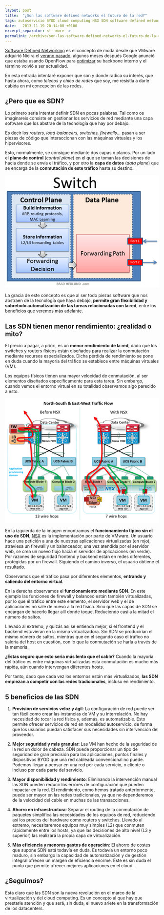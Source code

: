 ```yaml
---
layout: post
title:  "¿Son las software defined networks el futuro de la red?"
tags: autoservicio BYOD cloud computing NSX SDN software defined networking
date:   2013-11-19 20:14:00 +0100
excerpt_separator: <!--more-->
permalink: /archivo/son-las-software-defined-networks-el-futuro-de-la-red
---
```


[Software Defined Networking](https://en.wikipedia.org/wiki/Software-defined_networking) es el concepto de moda desde que VMware adquirió Nicira el [verano pasado](https://www.vmware.com/company/news/releases/vmw-nicira-07-23-12.html), algunos meses después Google anunció que estaba usando OpenFlow para [optimizar](https://www.eetimes.com/electronics-news/4371179/Google-describes-its-OpenFlow-network) su backbone interno y el término volvió a ser actualidad.

En esta entrada intentaré exponer que son y donde radica su interés, que hasta ahora, como *telecos y chico de redes* que soy, me resistía a darle cabida en mi concepción de las redes.

## ¿Pero que es SDN?

Lo primero seria intentar definir SDN en pocas palabras. Tal como os imaginareis consiste en gestionar los servicios de red mediante una capa software que los abstrae de la tecnología que hay por debajo.

Es decir los *routers, load-balancers, switches, firewalls...* pasan a ser piezas de código que interaccionan con las máquinas virtuales y los hipervisores.

Esto, normalmente, se consigue mediante dos capas o planos. Por un lado el **plano de control** (*control plane*) en el que se toman las decisiones de hacia donde se envía el tráfico, y por otro la **capa de datos** (*data plane*) que se encarga de la **conmutación de este tráfico** hasta su destino.

![Switch Control Plane](/assets/img/switch-control-data-planes.png "Fuente: bradhedlund.com") 

La gracia de este concepto es que al ser todo piezas software que nos abstraen de la tecnología que haya debajo, **permite gran flexibilidad y sobretodo automatización de las tareas relacionadas con la red**, entre los beneficios que veremos más adelante.

## Las SDN tienen menor rendimiento: ¿realidad o mito?

El precio a pagar, a priori, es un **menor rendimiento de la red**, dado que los switches y routers físicos están diseñados para realizar la conmutación mediante recursos especializados. Dicha pérdida de rendimiento se pone en duda cuando la mayoría del tráfico se establece entre máquinas virtuales (VM).

Los equipos físicos tienen una mayor velocidad de conmutación, al ser elementos diseñados específicamente para esta tarea. Sin embargo, cuando vemos el entorno virtual en su totalidad observamos algo parecido a esto.

![SDN Cisco Multiflow](/assets/img/sdn-bradhedlund-vmw-blog-nsx-cisco-nsx-cisco-traffic-flow-multi-host_v3-1024x831.png "Fuente: blogs.vmware.com") 


En la izquierda de la imagen encontramos el **funcionamiento típico sin el uso de SDN**, [NSX](https://www.vmware.com/products/nsx/) es la implementación por parte de VMware. Un usuario hace una petición a una de nuestras aplicaciones virtualizadas (en rojo), atraviesa un firewall y un balanceador, una vez atendida por el servidor web, se crea un nuevo flujo hacia el servidor de aplicaciones (en verde). Por razones de seguridad frontend y backend están en redes diferentes, protegidas por un firewall. Siguiendo el camino inverso, el usuario obtiene el resultado.

Observamos que el tráfico pasa por diferentes elementos, **entrando y saliendo del entorno virtual**.

En la derecha observamos el **funcionamiento mediante SDN**. En este ejemplo las funciones de firewall y balanceo están también virtualizadas, por lo que él tráfico entre este elemento, el servidor web y el de aplicaciones no sale de nuevo a la red física. Sino que las capas de SDN se encargan de hacerlo llegar allí donde toque. Reduciendo casi a la mitad el número de saltos.

Llevado al extremo, y quizás así se entienda mejor, si el frontend y el backend estuvieran en la misma virtualizadora. Sin SDN se producirían el mismo número de saltos, mientras que en el segundo caso el tráfico no saldría del host en cuestión, con lo que la conmutación se haría a través de la memoria.

**¿Estas seguro que esto seria más lento que el cable?** Cuando la mayoría del tráfico es entre máquinas virtualizadas esta conmutación es mucho más rápida, aún cuando intervengan diferentes hosts.

Por tanto, dado que cada vez los entornos están más virtualizados, **las SDN empiezan a competir con las redes tradicionales**, incluso en rendimiento.

## 5 beneficios de las SDN

1. **Provisión de servicios veloz y ágil**: La configuración de red puede ser tan fácil como crear las instancias de VM y su interrelación. No hay necesidad de tocar la red física y, además, es automatizable. Esto permite ofrecer servicios de red en modalidad autoservicio, de forma que los usuarios puedan satisfacer sus necesidades sin intervención del proveedor.

2. **Mejor seguridad y más granular**: Las VM han hecho de la seguridad de la red un dolor de cabeza. SDN puede proporcionar un tipo de seguridad de gran precisión para las aplicaciones, puntos finales y dispositivos BYOD que una red cableada convencional no puede. Podemos llegar a pensar en una red por cada servicio, o cliente o incluso por cada parte del servicio.

3. **Mayor disponibilidad y rendimiento**: Eliminando la intervención manual las SDN pueden reducir los errores de configuración que pueden impactar en la red. El rendimiento, como hemos tratado anteriormente, puede ser mayor en las redes tradicionales, ya que no dependeremos de la velocidad del cable en muchas de las transacciones.

4. **Ahorro en infraestructura**: Separar el routing de la conmutación de paquetes simplifica las necesidades de los equipos de red, reduciendo así los precios del hardware como routers y switches. Llevado al extremo, necesitaremos equipos muy simples (L2) que conmuten rápidamente entre los hosts, ya que las decisiones de alto nivel (L3 y superior) las realizará la propia capa de virtualización.

5. **Más eficiencia y menores gastos de operación**: El ahorro de costes que supone SDN está todavía en duda. Es todavía un entorno poco maduro, sin embargo la capacidad de automatización y de gestión integral ofrecen un margen de eficiencia enorme. Este es sin duda el punto que permite ofrecer mejores aplicaciones en el cloud.

## ¿Seguimos?

Esta claro que las SDN son la nueva revolución en el marco de la virtualización y del cloud computing. Es un concepto al que hay que prestarle atención y que será, sin duda, el nuevo ariete en la transformación de los datacenters.